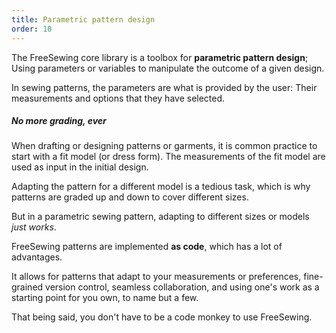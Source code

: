```yaml
---
title: Parametric pattern design
order: 10
---
```


The FreeSewing core library is a toolbox for **parametric pattern design**;
Using parameters or variables to manipulate the outcome of a given design.

In sewing patterns, the parameters are what is provided by the user: 
Their measurements and options that they have selected.

<Note>

##### No more grading, ever

When drafting or designing patterns or garments, it is common practice to start 
with a fit model (or dress form). 
The measurements of the fit model are used as input in the initial design.

Adapting the pattern for a different model is a tedious task, 
which is why patterns are graded up and down to cover different sizes.

But in a parametric sewing pattern, adapting to different sizes or models *just works*.

</Note>

FreeSewing patterns are implemented **as code**, which has a lot of advantages.

It allows for patterns that adapt to your measurements or preferences, 
fine-grained version control, seamless collaboration, and using one's work
as a starting point for you own, to name but a few.

That being said, you don't have to be a code monkey to use FreeSewing.

